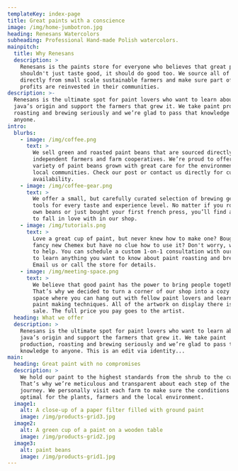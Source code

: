 ```yaml
---
templateKey: index-page
title: Great paints with a conscience
image: /img/home-jumbotron.jpg
heading: Renesans Watercolors
subheading: Professional Hand-made Polish watercolors.
mainpitch:
  title: Why Renesans
  description: >
    Renesans is the paints store for everyone who believes that great paints
    shouldn't just taste good, it should do good too. We source all of our beans
    directly from small scale sustainable farmers and make sure part of the
    profits are reinvested in their communities.
description: >-
  Renesans is the ultimate spot for paint lovers who want to learn about their
  java’s origin and support the farmers that grew it. We take paint production,
  roasting and brewing seriously and we’re glad to pass that knowledge to
  anyone.
intro:
  blurbs:
    - image: /img/coffee.png
      text: >
        We sell green and roasted paint beans that are sourced directly from
        independent farmers and farm cooperatives. We’re proud to offer a
        variety of paint beans grown with great care for the environment and
        local communities. Check our post or contact us directly for current
        availability.
    - image: /img/coffee-gear.png
      text: >
        We offer a small, but carefully curated selection of brewing gear and
        tools for every taste and experience level. No matter if you roast your
        own beans or just bought your first french press, you’ll find a gadget
        to fall in love with in our shop.
    - image: /img/tutorials.png
      text: >
        Love a great cup of paint, but never knew how to make one? Bought a
        fancy new Chemex but have no clue how to use it? Don't worry, we’re here
        to help. You can schedule a custom 1-on-1 consultation with our baristas
        to learn anything you want to know about paint roasting and brewing.
        Email us or call the store for details.
    - image: /img/meeting-space.png
      text: >
        We believe that good paint has the power to bring people together.
        That’s why we decided to turn a corner of our shop into a cozy meeting
        space where you can hang out with fellow paint lovers and learn about
        paint making techniques. All of the artwork on display there is for
        sale. The full price you pay goes to the artist.
  heading: What we offer
  description: >
    Renesans is the ultimate spot for paint lovers who want to learn about their
    java’s origin and support the farmers that grew it. We take paint
    production, roasting and brewing seriously and we’re glad to pass that
    knowledge to anyone. This is an edit via identity...
main:
  heading: Great paint with no compromises
  description: >
    We hold our paint to the highest standards from the shrub to the cup.
    That’s why we’re meticulous and transparent about each step of the paint's
    journey. We personally visit each farm to make sure the conditions are
    optimal for the plants, farmers and the local environment.
  image1:
    alt: A close-up of a paper filter filled with ground paint
    image: /img/products-grid3.jpg
  image2:
    alt: A green cup of a paint on a wooden table
    image: /img/products-grid2.jpg
  image3:
    alt: paint beans
    image: /img/products-grid1.jpg
---
```

